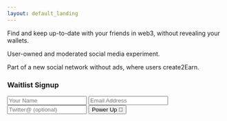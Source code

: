 ```yaml
---
layout: default_landing
---
```


Find and keep up-to-date with your friends in web3, without revealing your wallets. 

User-owned and moderated social media experiment. 

Part of a new social network without ads, where users create2Earn. 

<div class="form-style-6">
<h3>Waitlist Signup</h3>
<form action="https://getform.io/f/96389641-994a-4df5-9214-495fe8dd4497" method="POST">
    <input type="text" name="name"  placeholder="Your Name" required>
    <input type="email" name="email" placeholder="Email Address" required>
    <input type="twitter" name="twitter" placeholder="Twitter@ (optional)">
    <button class="btn btn-blue"> Power Up 🔌 </button>
</form>
</div>